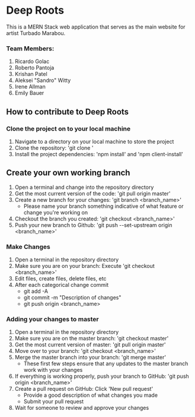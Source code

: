 # Deep Roots

This is a MERN Stack web application that serves as the main website for artist Turbado Marabou.

### Team Members:

1. Ricardo Golac
2. Roberto Pantoja
3. Krishan Patel
4. Aleksei "Sandro" Witty
5. Irene Allman
6. Emily Bauer

## How to contribute to Deep Roots

### Clone the project on to your local machine

1. Navigate to a directory on your local machine to store the project
2. Clone the repository: 'git clone <clone-link>'
3. Install the project dependencies: 'npm install' and 'npm client-install'

## Create your own working branch

1. Open a terminal and change into the repository directory
2. Get the most current version of the code: 'git pull origin master'
3. Create a new branch for your changes: 'git branch <branch_name>'
   - Please name your branch something indicative of what feature or change you're working on
4. Checkout the branch you created: 'git checkout <branch_name>'
5. Push your new branch to Github: 'git push --set-upstream origin <branch_name>'

### Make Changes

1. Open a terminal in the repository directory
2. Make sure you are on your branch: Execute 'git checkout <branch_name>'
3. Edit files, create files, delete files, etc
4. After each categorical change commit
   - git add -A
   - git commit -m "Description of changes"
   - git push origin <branch_name>

### Adding your changes to master

1. Open a terminal in the repository directory
2. Make sure you are on the master branch: 'git checkout master'
3. Get the most current version of master: 'git pull origin master'
4. Move over to your branch: 'git checkout <branch_name>'
5. Merge the master branch into your branch: 'git merge master'
   - These first few steps ensure that any updates to the master branch work with your changes
6. If everything is working properly, push your branch to GitHub: 'git push origin <branch_name>'
7. Create a pull request on GitHub: Click 'New pull request'
   - Provide a good description of what changes you made
   - Submit your pull request
8. Wait for someone to review and approve your changes
